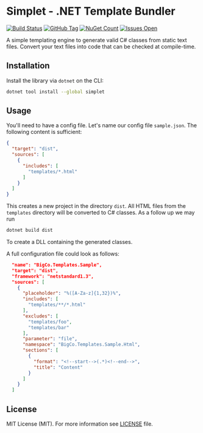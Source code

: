 # Simplet - .NET Template Bundler

[![Build Status](https://florianrappl.visualstudio.com/Simplet/_apis/build/status/Simplet-CI?branchName=master)](https://florianrappl.visualstudio.com/Simplet/_build/latest?definitionId=6&branchName=master)
[![GitHub Tag](https://img.shields.io/github/tag/FlorianRappl/Simplet.svg?style=flat-square)](https://github.com/FlorianRappl/Simplet/releases)
[![NuGet Count](https://img.shields.io/nuget/dt/Simplet.svg?style=flat-square)](https://www.nuget.org/packages/Simplet/)
[![Issues Open](https://img.shields.io/github/issues/FlorianRappl/Simplet.svg?style=flat-square)](https://github.comFlorianRappl/Simplet/issues)

A simple templating engine to generate valid C# classes from static text files. Convert your text files into code that can be checked at compile-time.

## Installation

Install the library via `dotnet` on the CLI:

```sh
dotnet tool install --global simplet
```

## Usage

You'll need to have a config file. Let's name our config file `sample.json`. The following content is sufficient:

```json
{
  "target": "dist",
  "sources": [
    {
      "includes": [
        "templates/*.html"
      ]
    }
  ]
}
```

This creates a new project in the directory `dist`. All HTML files from the `templates` directory will be converted to C# classes. As a follow up we may run

```sh
dotnet build dist
```

To create a DLL containing the generated classes.

A full configuration file could look as follows:

```json
  "name": "BigCo.Templates.Sample",
  "target": "dist",
  "framework": "netstandard1.3",
  "sources": [
    {
      "placeholder": "%([A-Za-z]{1,32})%",
      "includes": [
        "templates/**/*.html"
      ],
      "excludes": [
        "templates/foo",
        "templates/bar"
      ],
      "parameter": "file",
      "namespace": "BigCo.Templates.Sample.Html",
      "sections": [
        {
          "format": "<!--start-->(.*)<!--end-->",
          "title": "Content"
        }
      ]
    }
  ]
```

## License

MIT License (MIT). For more information see [LICENSE](./LICENSE) file.
